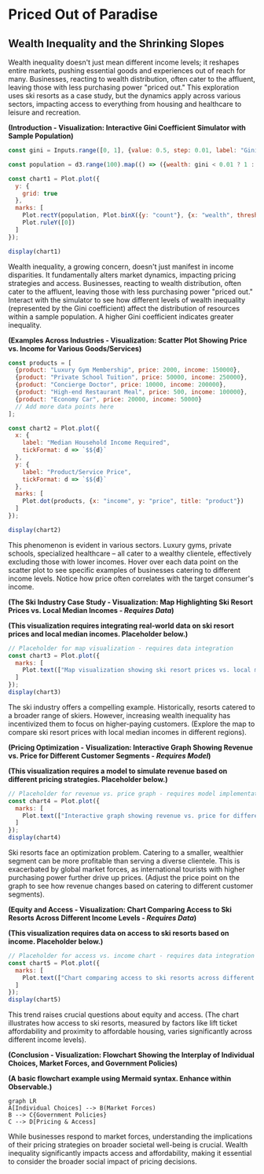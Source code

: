 # Priced Out of Paradise
## Wealth Inequality and the Shrinking Slopes

Wealth inequality doesn't just mean different income levels; it reshapes entire markets, pushing essential goods and experiences out of reach for many. Businesses, reacting to wealth distribution, often cater to the affluent, leaving those with less purchasing power "priced out." This exploration uses ski resorts as a case study, but the dynamics apply across various sectors, impacting access to everything from housing and healthcare to leisure and recreation.

**(Introduction - Visualization: Interactive Gini Coefficient Simulator with Sample Population)**

```js
const gini = Inputs.range([0, 1], {value: 0.5, step: 0.01, label: "Gini Coefficient"})

const population = d3.range(100).map(() => ({wealth: gini < 0.01 ? 1 : d3.randomLogNormal(0, Math.log(1 - gini))()}));

const chart1 = Plot.plot({
  y: {
    grid: true
  },
  marks: [
    Plot.rectY(population, Plot.binX({y: "count"}, {x: "wealth", thresholds: 20})),
    Plot.ruleY([0])
  ]
});

display(chart1)
```

Wealth inequality, a growing concern, doesn't just manifest in income disparities. It fundamentally alters market dynamics, impacting pricing strategies and access. Businesses, reacting to wealth distribution, often cater to the affluent, leaving those with less purchasing power "priced out." Interact with the simulator to see how different levels of wealth inequality (represented by the Gini coefficient) affect the distribution of resources within a sample population. A higher Gini coefficient indicates greater inequality.


**(Examples Across Industries - Visualization: Scatter Plot Showing Price vs. Income for Various Goods/Services)**

```js
const products = [
  {product: "Luxury Gym Membership", price: 2000, income: 150000},
  {product: "Private School Tuition", price: 50000, income: 250000},
  {product: "Concierge Doctor", price: 10000, income: 200000},
  {product: "High-end Restaurant Meal", price: 500, income: 100000},
  {product: "Economy Car", price: 20000, income: 50000}
  // Add more data points here
];

const chart2 = Plot.plot({
  x: {
    label: "Median Household Income Required",
    tickFormat: d => `$${d}`
  },
  y: {
    label: "Product/Service Price",
    tickFormat: d => `$${d}`
  },
  marks: [
    Plot.dot(products, {x: "income", y: "price", title: "product"})
  ]
});

display(chart2)
```

This phenomenon is evident in various sectors. Luxury gyms, private schools, specialized healthcare – all cater to a wealthy clientele, effectively excluding those with lower incomes. Hover over each data point on the scatter plot to see specific examples of businesses catering to different income levels. Notice how price often correlates with the target consumer's income.


**(The Ski Industry Case Study - Visualization: Map Highlighting Ski Resort Prices vs. Local Median Incomes - *Requires Data*)**

**(This visualization requires integrating real-world data on ski resort prices and local median incomes. Placeholder below.)**

```js
// Placeholder for map visualization - requires data integration
const chart3 = Plot.plot({
  marks: [
    Plot.text(["Map visualization showing ski resort prices vs. local median incomes"])
  ]
});
display(chart3)
```

The ski industry offers a compelling example.  Historically, resorts catered to a broader range of skiers. However, increasing wealth inequality has incentivized them to focus on higher-paying customers. (Explore the map to compare ski resort prices with local median incomes in different regions).


**(Pricing Optimization - Visualization: Interactive Graph Showing Revenue vs. Price for Different Customer Segments - *Requires Model*)**

**(This visualization requires a model to simulate revenue based on different pricing strategies. Placeholder below.)**

```js
// Placeholder for revenue vs. price graph - requires model implementation
const chart4 = Plot.plot({
  marks: [
    Plot.text(["Interactive graph showing revenue vs. price for different customer segments"])
  ]
});
display(chart4)

```

Ski resorts face an optimization problem. Catering to a smaller, wealthier segment can be more profitable than serving a diverse clientele. This is exacerbated by global market forces, as international tourists with higher purchasing power further drive up prices. (Adjust the price point on the graph to see how revenue changes based on catering to different customer segments).


**(Equity and Access - Visualization: Chart Comparing Access to Ski Resorts Across Different Income Levels - *Requires Data*)**

**(This visualization requires data on access to ski resorts based on income. Placeholder below.)**

```js
// Placeholder for access vs. income chart - requires data integration
const chart5 = Plot.plot({
  marks: [
    Plot.text(["Chart comparing access to ski resorts across different income levels"])
  ]
});
display(chart5)
```

This trend raises crucial questions about equity and access. (The chart illustrates how access to ski resorts, measured by factors like lift ticket affordability and proximity to affordable housing, varies significantly across different income levels).



**(Conclusion - Visualization: Flowchart Showing the Interplay of Individual Choices, Market Forces, and Government Policies)**

**(A basic flowchart example using Mermaid syntax. Enhance within Observable.)**

```mermaid
graph LR
A[Individual Choices] --> B(Market Forces)
B --> C{Government Policies}
C --> D[Pricing & Access]
```

While businesses respond to market forces, understanding the implications of their pricing strategies on broader societal well-being is crucial. Wealth inequality significantly impacts access and affordability, making it essential to consider the broader social impact of pricing decisions. 
